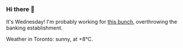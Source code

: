 ### Hi there :wave:

It's Wednesday! I'm probably working for [this bunch](https://github.com/kohofinancial), overthrowing the banking establishment.

Weather in Toronto: sunny, at +8°C.
